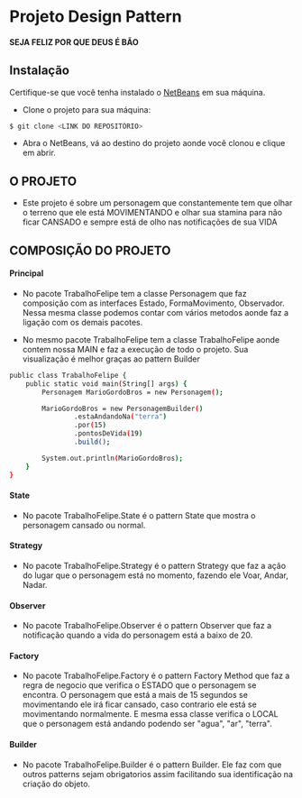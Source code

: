 Projeto Design Pattern
=====================

#### SEJA FELIZ POR QUE DEUS É BÃO 

## Instalação

Certifique-se que você tenha instalado o [NetBeans](https://netbeans.org/downloads/) em sua máquina.

- Clone o projeto para sua máquina:

```bash
$ git clone <LINK DO REPOSITÓRIO>
```

- Abra o NetBeans, vá ao destino do projeto aonde você clonou e clique em abrir.

## O PROJETO

- Este projeto é sobre um personagem que constantemente tem que olhar o terreno que ele está MOVIMENTANDO e olhar sua stamina para não ficar CANSADO e sempre está de olho nas notificações de sua VIDA

## COMPOSIÇÃO DO PROJETO

#### Principal 

- No pacote TrabalhoFelipe tem a classe Personagem que faz composição com as interfaces Estado, FormaMovimento, Observador. Nessa mesma classe podemos contar com vários metodos aonde faz a ligação com os demais pacotes.

- No mesmo pacote TrabalhoFelipe tem a classe TrabalhoFelipe aonde contem nossa MAIN e faz a execução de todo o projeto. Sua visualização é melhor graças ao pattern Builder
```bash
public class TrabalhoFelipe {
    public static void main(String[] args) {
        Personagem MarioGordoBros = new Personagem();

        MarioGordoBros = new PersonagemBuilder()
                .estaAndandoNa("terra")
                .por(15)
                .pontosDeVida(19)
                .build();

        System.out.println(MarioGordoBros);
    }
}
```

#### State

- No pacote TrabalhoFelipe.State é o pattern State que mostra o personagem cansado ou normal.

#### Strategy

- No pacote TrabalhoFelipe.Strategy é o pattern Strategy que faz a ação do lugar que o personagem está no momento, fazendo ele Voar, Andar, Nadar.

#### Observer

- No pacote TrabalhoFelipe.Observer é o pattern Observer que faz a notificação quando a vida do personagem está a baixo de 20.

#### Factory

- No pacote TrabalhoFelipe.Factory é o pattern Factory Method que faz a regra de negocio que verifica o ESTADO que o personagem se encontra. O personagem que está a mais de 15 segundos se movimentando ele irá ficar cansado, caso contrario ele está se movimentando normalmente. E mesma essa classe verifica o LOCAL que o personagem está andando podendo ser "agua", "ar", "terra".

#### Builder

- No pacote TrabalhoFelipe.Builder é o pattern Builder. Ele faz com que outros patterns sejam obrigatorios assim facilitando sua identificação na criação do objeto.